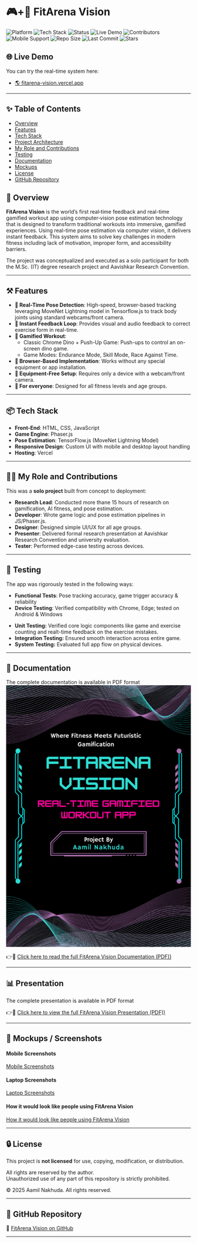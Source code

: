 # 🎮+💪 FitArena Vision

![Platform](https://img.shields.io/badge/Platform-Web--based-blue)
![Tech Stack](https://img.shields.io/badge/Tech%20Stack-JavaScript%2C%20Phaser.js%2C%20TensorFlow.js-orange)
![Status](https://img.shields.io/badge/Status-Completed-brightgreen)
![Live Demo](https://img.shields.io/badge/Live%20Demo-Click%20Here-green?link=https://fitarena-vision.vercel.app/)
![Contributors](https://img.shields.io/badge/Maintained%20By-Solo%20Developer-informational)
![Mobile Support](https://img.shields.io/badge/Mobile%20Support-Yes-blueviolet)
![Repo Size](https://img.shields.io/github/repo-size/aamil-nakhuda/fitarena-vision)
![Last Commit](https://img.shields.io/github/last-commit/aamil-nakhuda/fitarena-vision)
![Stars](https://img.shields.io/github/stars/aamil-nakhuda/fitarena-vision?style=social)


## 🌐 Live Demo

You can try the real-time system here:

* [🌎 fitarena-vision.vercel.app](fitarena-vision.vercel.app)

---

## ✨ Table of Contents
- [Overview](#-overview)
- [Features](#-features)
- [Tech Stack](#-tech-stack)
- [Project Architecture](#-project-architecture)
- [My Role and Contributions](#-my-role-and-contributions)
- [Testing](#-testing)
- [Documentation](#-documentation)
- [Mockups](#-mockups)
- [License](#-license)
- [GitHub Repository](#-github-repository)
## 🚀 Overview

**FitArena Vision** is the world’s first real‑time feedback and real-time gamified workout app using computer‑vision pose estimation technology that is designed to transform traditional workouts into immersive, gamified experiences. Using real-time pose estimation via computer vision, it delivers instant feedback. This system aims to solve key challenges in modern fitness including lack of motivation, improper form, and accessibility barriers.

The project was conceptualized and executed as a solo participant for both the M.Sc. (IT) degree research project and Aavishkar Research Convention.

---

## ⚒️ Features

- **💪 Real-Time Pose Detection**: High-speed, browser-based tracking leveraging MoveNet Lightning model in Tensorflow.js to track body joints using standard webcams/front camera.
- **📢 Instant Feedback Loop**: Provides visual and audio feedback to correct exercise form in real-time.
- **🌟 Gamified Workout**:
    - Classic Chrome Dino + Push-Up Game: Push-ups to control an on-screen dino game.
    - Game Modes: Endurance Mode, Skill Mode, Race Against Time.
- **🚀 Browser-Based Implementation**: Works without any special equipment or app installation.
- **🚫 Equipment-Free Setup**: Requires only a device with a webcam/front camera.
- **🔁 For everyone**: Designed for all fitness levels and age groups.

---

## 📦 Tech Stack

- **Front-End**: HTML, CSS, JavaScript
- **Game Engine**: Phaser.js
- **Pose Estimation**: TensorFlow.js (MoveNet Lightning Model)
- **Responsive Design**: Custom UI with mobile and desktop layout handling
- **Hosting**: Vercel

---

## 🧑‍💻 My Role and Contributions

This was a **solo project** built from concept to deployment:

- **Research Lead**: Conducted more thane 15 hours of research on gamification, AI fitness, and pose estimation.
- **Developer**: Wrote game logic and pose estimation pipelines in JS/Phaser.js.
- **Designer**: Designed simple UI/UX for all age groups.
- **Presenter**: Delivered formal research presentation at Aavishkar Research Convention and university evaluation.
- **Tester**: Performed edge-case testing across devices.

---

## 🧪 Testing
The app was rigorously tested in the following ways:

- **Functional Tests**: Pose tracking accuracy, game trigger accuracy & reliability
- **Device Testing**: Verified compatibility with Chrome, Edge; tested on Android & Windows
* **Unit Testing:** Verified core logic components like game and exercise counting and realt-time feedback on the exercise mistakes.
* **Integration Testing:** Ensured smooth interaction across entire game.
* **System Testing:** Evaluated full app flow on physical devices.
---

## 📄 Documentation

The complete documentation is available in PDF format 
![Preview](docs/cover_page.png)  

👉🔗 [Click here to read the full FitArena Vision Documentation (PDF))](docs/FitArena-Vision-Documentation.pdf)

---

## 📊 Presentation

The complete presentation is available in PDF format 

👉🔗 [Click here to view the full FitArena Vision Presentation (PDF))](docs/FitArenaVision-Presentation.pdf)

---

## 📸 Mockups / Screenshots
#### Mobile Screenshots
[Mobile Screenshots](images/FitArena-Vision-MobileScreenshots.pdf)
#### Laptop Screenshots
[Laptop Screenshots](images/FitArena-Vision-LaptopScreenshots.pdf)
#### How it would look like people using FitArena Vision
[How it would look like people using FitArena Vision](images/PeopleUsing_FitArenaVision.pdf)

---

## 🔒 License

This project is **not licensed** for use, copying, modification, or distribution.

All rights are reserved by the author.  
Unauthorized use of any part of this repository is strictly prohibited.

© 2025 Aamil Nakhuda. All rights reserved.

---

## 🔗 GitHub Repository

🔗 [FitArena Vision on GitHub](github.com/aamil-nakhuda/fitarena-vision)


---
